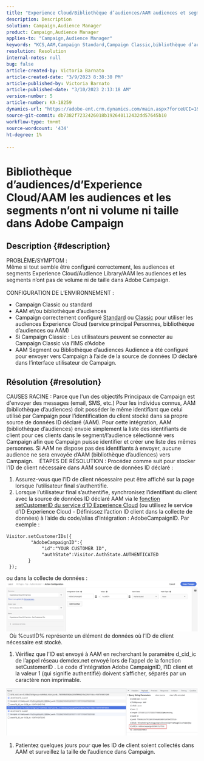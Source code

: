 ```yaml
---
title: "Experience Cloud/Bibliothèque d’audiences/AAM audiences et segments n’ont ni volume ni taille dans Adobe Campaign"
description: Description
solution: Campaign,Audience Manager
product: Campaign,Audience Manager
applies-to: "Campaign,Audience Manager"
keywords: "KCS,AAM,Campaign Standard,Campaign Classic,bibliothèque d’audiences,service principal Personnes,audiences Experience Cloud"
resolution: Resolution
internal-notes: null
bug: false
article-created-by: Victoria Barnato
article-created-date: "3/9/2023 8:38:30 PM"
article-published-by: Victoria Barnato
article-published-date: "3/10/2023 2:13:18 AM"
version-number: 5
article-number: KA-18259
dynamics-url: "https://adobe-ent.crm.dynamics.com/main.aspx?forceUCI=1&pagetype=entityrecord&etn=knowledgearticle&id=f4d94156-babe-ed11-83ff-6045bd006d92"
source-git-commit: db7382f7232426018b192640112432dd57645b10
workflow-type: tm+mt
source-wordcount: '434'
ht-degree: 1%

---
```


# Bibliothèque d’audiences/d’Experience Cloud/AAM les audiences et les segments n’ont ni volume ni taille dans Adobe Campaign

## Description {#description}

PROBLÈME/SYMPTOM :
<br>Même si tout semble être configuré correctement, les audiences et segments Experience Cloud/Audience Library/AAM les audiences et les segments n’ont pas de volume ni de taille dans Adobe Campaign.
<br> 
<br>CONFIGURATION DE L’ENVIRONNEMENT :<br>
- Campaign Classic ou standard
- AAM et/ou bibliothèque d’audiences
- Campaign correctement configuré [Standard](https://experienceleague.adobe.com/docs/campaign-standard/using/integrating-with-adobe-cloud/working-with-campaign-and-audience-manager-or-people-core-service/provisioning-and-configuring-integration-with-audience-manager-or-people-core-service.html?lang=en) ou [Classic](https://experienceleague.adobe.com/docs/campaign-classic/using/integrating-with-adobe-experience-cloud/audience-sharing/configuring-shared-audiences-integration-in-adobe-campaign.html?lang=en) pour utiliser les audiences Experience Cloud (service principal Personnes, bibliothèque d’audiences ou AAM)
- Si Campaign Classic : Les utilisateurs peuvent se connecter au Campaign Classic via l’IMS d’Adobe
- AAM Segment ou Bibliothèque d’audiences Audience a été configuré pour envoyer vers Campaign à l’aide de la source de données ID déclaré dans l’interface utilisateur de Campaign.



## Résolution {#resolution}


CAUSES RACINE : Parce que l&#39;un des objectifs Principaux de Campaign est d&#39;envoyer des messages (email, SMS, etc.) Pour les individus connus, AAM (bibliothèque d’audiences) doit posséder le même identifiant que celui utilisé par Campaign pour l’identification du client stocké dans sa propre source de données ID déclaré (AAM). Pour cette intégration, AAM (bibliothèque d’audiences) envoie simplement la liste des identifiants de client pour ces clients dans le segment/l’audience sélectionné vers Campaign afin que Campaign puisse identifier et créer une liste des mêmes personnes. Si AAM ne dispose pas des identifiants à envoyer, aucune audience ne sera envoyée d’AAM (bibliothèque d’audiences) vers Campaign. 
 
ÉTAPES DE RÉSOLUTION : Procédez comme suit pour stocker l’ID de client nécessaire dans AAM source de données ID déclaré :

1. Assurez-vous que l’ID de client nécessaire peut être affiché sur la page lorsque l’utilisateur final s’authentifie.
2. Lorsque l’utilisateur final s’authentifie, synchronisez l’identifiant du client avec la source de données ID déclaré AAM via le [fonction setCustomerID du service d’ID Experience Cloud](https://experienceleague.adobe.com/docs/id-service/using/id-service-api/methods/setcustomerids.html?lang=en) (ou utilisez le service d’ID Experience Cloud - Définissez l’action ID client dans la collecte de données) à l’aide du code/alias d’intégration : AdobeCampaignID. Par exemple :



```
Visitor.setCustomerIDs({
         "AdobeCampaignID":{ 
             "id":"YOUR CUSTOMER ID", 
             "authState":Visitor.AuthState.AUTHENTICATED 
        } 
 });
```


ou dans la collecte de données :
![](assets/4e9305cf-76a5-ec11-983f-0022480b028f.png)
 
Où %custID% représente un élément de données où l’ID de client nécessaire est stocké.



1. Vérifiez que l’ID est envoyé à AAM en recherchant le paramètre d_cid_ic de l’appel réseau demdex.net envoyé lors de l’appel de la fonction setCustomerID . Le code d’intégration Adobe CampaignID, l’ID client et la valeur 1 (qui signifie authentifié) doivent s’afficher, séparés par un caractère non imprimable.


![](assets/4f9305cf-76a5-ec11-983f-0022480b028f.png)

1. Patientez quelques jours pour que les ID de client soient collectés dans AAM et surveillez la taille de l’audience dans Campaign.

